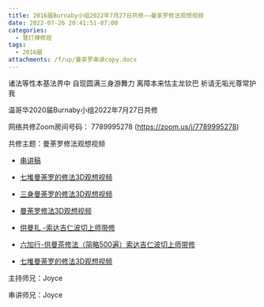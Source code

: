 ```yaml
---
title: 2016届Burnaby小组2022年7月27日共修——曼荼罗修法观想视频
date: 2022-07-26 20:41:51-07:00
categories:
  - 慧灯禅修班
tags:
  - 2016届
attachments: /f/up/曼荼罗串讲copy.docx
---
```

诸法等性本基法界中 自现圆满三身游舞力 离障本来怙主龙钦巴 祈请无垢光尊常护我

温哥华2020届Burnaby小组2022年7月27日共修

网络共修Zoom房间号码： 7789995278 (<https://zoom.us/j/7789995278>)

共修主题：曼荼罗修法观想视频

* [串讲稿](/f/up/曼荼罗串讲copy.docx)

* [七堆曼荼罗的修法3D观想视频
](https://www.youtube.com/watch?v=DYjgv-nMp-4&ab_channel=%E6%85%A7%E7%81%AF%E4%B9%8B%E5%85%89%E7%BD%91%E7%AB%99) 

* [三身曼荼罗的修法3D观想视频](https://www.youtube.com/watch?v=qqhApVMN9xE&ab_channel=%E7%BA%BD%E7%BA%A6%E6%85%A7%E7%87%88%E7%A6%AA%E4%BF%AELuminousWisdomMeditationNY) 

* [曼荼罗修法3D观想视频](https://www.youtube.com/watch?v=tGyJBWxlFvE&t=127s&ab_channel=%E6%85%A7%E7%81%AF%E4%B9%8B%E5%85%89%E7%BD%91%E7%AB%99) 

* [供曼扎 -索达吉仁波切上师带修](https://www.youtube.com/watch?v=h_a35LzJp20&ab_channel=%E6%99%BA%E6%85%A7%E6%B5%B7) 

* [六加行-供曼茶修法（简略500遍）索达吉仁波切上师带修](https://www.youtube.com/watch?v=5KUVBSYdbyY&ab_channel=%E6%99%BA%E6%85%A7%E6%B5%B7) 

* [七堆曼荼罗的修法3D观想视频](https://www.youtube.com/watch?v=DYjgv-nMp-4&ab_channel=%E6%85%A7%E7%81%AF%E4%B9%8B%E5%85%89%E7%BD%91%E7%AB%99) 

主持师兄：Joyce

串讲师兄：Joyce